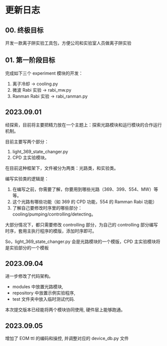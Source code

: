 # 更新日志

## 00. 终极目标

开发一款离子阱实验工具包，方便公司和实验室人员做离子阱实验


## 01. 第一阶段目标

完成如下三个 experiment 模块的开发：

1. 离子冷却 -> cooling.py
2. 微波 Rabi 实验 -> rabi_mw.py
3. Ranman Rabi 实验 -> rabi_ranman.py

## 2023.09.01

经探索，目前将主要把精力放在一个主题上：探索光路模块和运行模块的合作运行机制。

目前主要写两个部分：

1. light_369_state_changer.py
2. CPD 主实验模块。

在目前这种框架下，文件被分为两类：光路类，和实验类。

编写实验类的逻辑是：

1. 在编写之前，你需要了解，你要用到哪些光路（369、399、554、MW）等等。
2. 这个光路有哪些功能（如 369 的 CPD 功能，554 的 Ramman Rabi 功能）
3. 了解自己要修改时序里的哪些部分：cooling/pumping/controlling/detecting。

大部分情况下，都只需要修改 controlling 部分，为自己的 controlling 部分编写时序，套用主执行程序的模版，添加时序即可。

So，light_369_state_changer.py 会是光路模块的一个模版，CPD 主实验模块将是实验部分的一个模板

## 2023.09.04

进一步修改了代码架构。

- modules 中放置光路模块,
- repository 中放置示例实验程序,
- test 文件夹中放入临时测试代码.

本次提交版本已经能将两个模块协同使用, 硬件层上能够跑通。

## 2023.09.05 
增加了 EOM ttl 的编码和操控, 并调整对应的 device_db.py 文件

